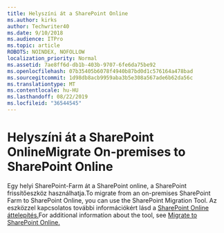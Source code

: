 ```yaml
---
title: Helyszíni át a SharePoint Online
ms.author: kirks
author: Techwriter40
ms.date: 9/10/2018
ms.audience: ITPro
ms.topic: article
ROBOTS: NOINDEX, NOFOLLOW
localization_priority: Normal
ms.assetid: 7ae8ff6d-db1b-403b-9707-6fe6da75be92
ms.openlocfilehash: 07b35405b6078f4940b87bd0d1c576164a478bad
ms.sourcegitcommit: 1d98db8acb9959aba3b5e308a567ade6b62da56c
ms.translationtype: MT
ms.contentlocale: hu-HU
ms.lasthandoff: 08/22/2019
ms.locfileid: "36544545"
---
```

# <a name="migrate-on-premises-to-sharepoint-online"></a><span data-ttu-id="e7718-102">Helyszíni át a SharePoint Online</span><span class="sxs-lookup"><span data-stu-id="e7718-102">Migrate On-premises to SharePoint Online</span></span>

<span data-ttu-id="e7718-103">Egy helyi SharePoint-Farm át a SharePoint online, a SharePoint frissítőeszköz használhatja.</span><span class="sxs-lookup"><span data-stu-id="e7718-103">To migrate from an on-premises SharePoint Farm to SharePoint Online, you can use the SharePoint Migration Tool.</span></span> <span data-ttu-id="e7718-104">Az eszközzel kapcsolatos további információkért lásd a [SharePoint Online áttelepítés.](https://go.microsoft.com/fwlink/?linkid=2019574)</span><span class="sxs-lookup"><span data-stu-id="e7718-104">For additional information about the tool, see [Migrate to SharePoint Online.](https://go.microsoft.com/fwlink/?linkid=2019574)</span></span>
  

